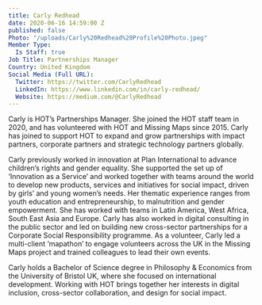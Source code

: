 ```yaml
---
title: Carly Redhead
date: 2020-06-16 14:59:00 Z
published: false
Photo: "/uploads/Carly%20Redhead%20Profile%20Photo.jpeg"
Member Type:
  Is Staff: true
Job Title: Partnerships Manager
Country: United Kingdom
Social Media (Full URL):
  Twitter: https://twitter.com/CarlyRedhead
  LinkedIn: https://www.linkedin.com/in/carly-redhead/
  Website: https://medium.com/@CarlyRedhead
---
```


Carly is HOT’s Partnerships Manager. She joined the HOT staff team in 2020, and has volunteered with HOT and Missing Maps since 2015. Carly has joined to support HOT to expand and grow partnerships with impact partners, corporate partners and strategic technology partners globally. 

Carly previously worked in innovation at Plan International to advance children’s rights and gender equality. She supported the set up of ‘Innovation as a Service’ and worked together with teams around the world to develop new products, services and initiatives for social impact, driven by girls’ and young women’s needs. Her thematic experience ranges from youth education and entrepreneurship, to malnutrition and gender empowerment. She has worked with teams in Latin America, West Africa, South East Asia and Europe. Carly has also worked in digital consulting in the public sector and led on building new cross-sector partnerships for a Corporate Social Responsibility programme. As a volunteer, Carly led a multi-client ‘mapathon’ to engage volunteers across the UK in the Missing Maps project and trained colleagues to lead their own events. 

Carly holds a Bachelor of Science degree in Philosophy & Economics from the University of Bristol UK, where she focused on international development. Working with HOT brings together her interests in digital inclusion, cross-sector collaboration, and design for social impact. 